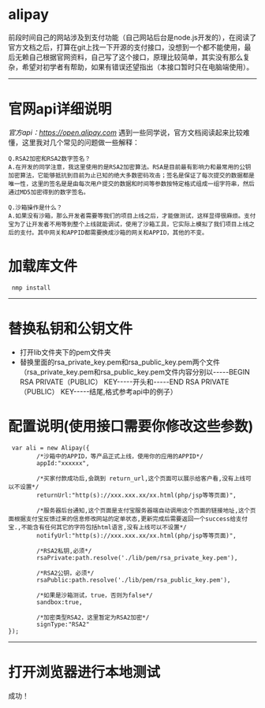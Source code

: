 # alipay
前段时间自己的网站涉及到支付功能（自己网站后台是node.js开发的），在阅读了官方文档之后，打算在git上找一下开源的支付接口，没想到一个都不能使用，最后无赖自己根据官网资料，自己写了这个接口，原理比较简单，其实没有那么复杂，希望对初学者有帮助，如果有错误还望指出（本接口暂时只在电脑端使用）。
***
# 官网api详细说明
*官方api：https://open.alipay.com*
遇到一些同学说，官方文档阅读起来比较难懂，这里我对几个常见的问题做一些解释：
```
Q.RSA2加密和RSA2数字签名？
A.在开发的同学注意，我这里使用的是RSA2加密算法。RSA是目前最有影响力和最常用的公钥加密算法，它能够抵抗到目前为止已知的绝大多数密码攻击；签名是保证了每次提交的数据都是唯一性，这里的签名是是由每次用户提交的数据和时间等参数按特定格式组成一组字符串，然后通过MD5加密得到的数字签名。

Q.沙箱操作是什么？
A.如果没有沙箱，那么开发者需要等我们的项目上线之后，才能做测试，这样显得很麻烦。支付宝为了让开发者不用等到整个上线就能调试，使用了沙箱工具，它实际上模拟了我们项目上线之后的支付。其中网关和APPID都需要换成沙箱的网关和APPID，其他的不变。
```
# 加载库文件
```
 nmp install 
```
****
# 替换私钥和公钥文件
- 打开lib文件夹下的pem文件夹
- 替换里面的rsa_private_key.pem和rsa_public_key.pem两个文件
（rsa_private_key.pem和rsa_public_key.pem文件内容分别以-----BEGIN RSA PRIVATE（PUBLIC） KEY-----开头和-----END RSA PRIVATE（PUBLIC） KEY-----结尾,格式参考api中的例子）

# 配置说明(使用接口需要你修改这些参数)

```
 var ali = new Alipay({
        /*沙箱中的APPID，等产品正式上线，使用你的应用的APPID*/
        appId:"xxxxxx",
        
        /*买家付款成功后,会跳到 return_url,这个页面可以展示给客户看,没有上线可以不设置*/
        returnUrl:"http(s)://xxx.xxx.xx/xx.html(php/jsp等等页面)",
        
        /*服务器后台通知,这个页面是支付宝服务器端自动调用这个页面的链接地址,这个页面根据支付宝反馈过来的信息修改网站的定单状态,更新完成后需要返回一个success给支付宝.,不能含有任何其它的字符包括html语言,没有上线可以不设置*/
        notifyUrl:"http(s)://xxx.xxx.xx/xx.html(php/jsp等等页面)",
        
        /*RSA2私钥,必须*/
        rsaPrivate:path.resolve('./lib/pem/rsa_private_key.pem'),
        
        /*RSA2公钥，必须*/
        rsaPublic:path.resolve('./lib/pem/rsa_public_key.pem'),
        
        /*如果是沙箱测试，true，否则为false*/
        sandbox:true,
        
        /*加密类型RSA2，这里暂定为RSA2加密*/
        signType:"RSA2"
});
 ```
 ***
 
 # 打开浏览器进行本地测试
 成功！


